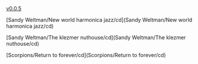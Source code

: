 [v0.0.5](https://github.com/littleflute/m18/edit/master/README.md)

[Sandy Weltman/New world harmonica jazz/cd](Sandy Weltman/New world harmonica jazz/cd)

[Sandy Weltman/The klezmer nuthouse/cd](Sandy Weltman/The klezmer nuthouse/cd)

[Scorpions/Return to forever/cd](Scorpions/Return to forever/cd)
